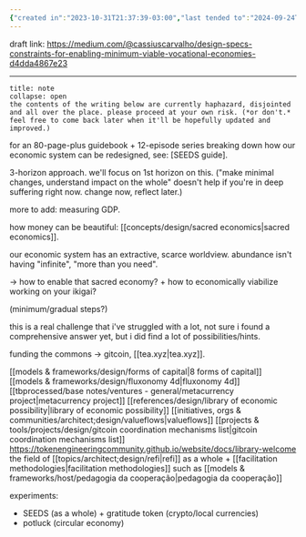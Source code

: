 ```yaml
---
{"created in":"2023-10-31T21:37:39-03:00","last tended to":"2024-09-24T16:19:41-03:00","dg-publish":true,"aliases":["🦸🏻‍♀️ design specs & constraints for economics"],"tags":["essay","economics","🌱"],"notestage":["🌱"],"permalink":"/core-essays/design-specs-and-constraints-for-enabling-minimum-viable-vocational-economies/","dgPassFrontmatter":true,"created":"2023-10-31T21:37:39.647-03:00","updated":"2024-09-24T16:19:41.643-03:00"}
---
```


draft link: https://medium.com/@cassiuscarvalho/design-specs-constraints-for-enabling-minimum-viable-vocational-economies-d4dda4867e23

---

```ad-warning
title: note
collapse: open
the contents of the writing below are currently haphazard, disjointed and all over the place. please proceed at your own risk. (*or don't.* feel free to come back later when it'll be hopefully updated and improved.)
```

for an 80-page-plus guidebook + 12-episode series breaking down how our economic system can be redesigned, see: [SEEDS guide].

3-horizon approach. we'll focus on 1st horizon on this. ("make minimal changes, understand impact on the whole" doesn't help if you're in deep suffering right now. change now, reflect later.)

more to add: measuring GDP.

how money can be beautiful: [[concepts/design/sacred economics\|sacred economics]].

our economic system has an extractive, scarce worldview. abundance isn't having "infinite", "more than you need".

-> how to enable that sacred economy? + how to economically viabilize working on your ikigai?

(minimum/gradual steps?)

this is a real challenge that i've struggled with a lot, not sure i found a comprehensive answer yet, but i did find a lot of possibilities/hints.

funding the commons -> gitcoin, [[tea.xyz\|tea.xyz]].

[[models & frameworks/design/forms of capital\|8 forms of capital]]
[[models & frameworks/design/fluxonomy 4d\|fluxonomy 4d]]
[[tbprocessed/base notes/ventures - general/metacurrency project\|metacurrency project]]
[[references/design/library of economic possibility\|library of economic possibility]]
[[initiatives, orgs & communities/architect;design/valueflows\|valueflows]]
[[projects & tools/projects/design/gitcoin coordination mechanisms list\|gitcoin coordination mechanisms list]]
https://tokenengineeringcommunity.github.io/website/docs/library-welcome
the field of [[topics/architect;design/refi\|refi]] as a whole + [[facilitation methodologies\|facilitation methodologies]] such as [[models & frameworks/host/pedagogia da cooperação\|pedagogia da cooperação]]

experiments:
- SEEDS (as a whole) + gratitude token (crypto/local currencies)
- potluck (circular economy)